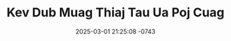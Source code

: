 ---
layout: movie-video-data
date: 2025-03-01 21:25:08 -0743
categories: movie

# Site Attributes
title: "Kev Dub Muag Thiaj Tau Ua Poj Cuag"
permalink: "/movie/Kev_Dub_Muag_Thiaj_Tau_Ua_Poj_Cuag"

# Movie Attributes
synopsis: ""
producer: "KYCT Video Production"
director: ""
writer: ""
video_link: "https://youtu.be/zLF6kJk_Nao?si=e2M3TT7OveCV7USi"
genre: "Comedy Action"
year: ""
release_type: "DVD"
storage: "Center for Hmong Studies"
thumbnail: "/assets/images/movie_thumbnails/Kev Dub Muag Thiaj Tau Ua Poj Cuag.jpeg"
publishing_company: "KYCT Video Production"

# Sequels + Parts
base_movie: ""
total_parts: 0
sequel: ""

# Movie Cast
cast:
- name: "Paj Thoj"
- name: "Cua Yaj (Pog Nplaum)"
---